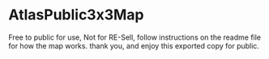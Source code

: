 # AtlasPublic3x3Map
Free to public for use, Not for RE-Sell, follow instructions on the readme file for how the map works.
thank you, and enjoy this exported copy for public.
